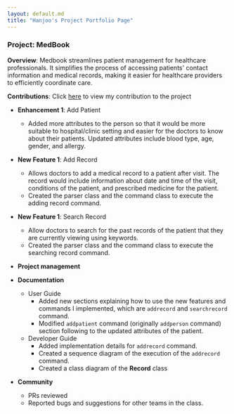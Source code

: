 ```yaml
---
layout: default.md
title: "Hanjoo's Project Portfolio Page"
---
```


### Project: MedBook

**Overview**: Medbook streamlines patient management for healthcare professionals. It simplifies the process of accessing patients' contact information and medical records, making it easier for healthcare providers to efficiently coordinate care.

**Contributions**: Click [here](https://nus-cs2103-ay2324s1.github.io/tp-dashboard/?search=hjoneweek&breakdown=false&sort=groupTitle%20dsc&sortWithin=title&since=2023-09-22&timeframe=commit&mergegroup=&groupSelect=groupByRepos) to view my contribution to the project

* **Enhancement 1**: Add Patient

  - Added more attributes to the person so that it would be more suitable to hospital/clinic setting and easier for the doctors to know about their patients. Updated attributes include blood type, age, gender, and allergy.

* **New Feature 1**: Add Record
  - Allows doctors to add a medical record to a patient after visit. The record would include information about date and time of the visit, conditions of the patient, and prescribed medicine for the patient.
  - Created the parser class and the command class to execute the adding record command.

* **New Feature 1**: Search Record
  - Allow doctors to search for the past records of the patient that they are currently viewing using keywords.
  - Created the parser class and the command class to execute the searching record command.

* **Project management**

* **Documentation**
  - User Guide 
    - Added new sections explaining how to use the new features and commands I implemented, which are `addrecord` and `searchrecord` command. 
    - Modified `addpatient` command (originally `addperson` command)  section following to the updated attributes of the patient.
  - Developer Guide
    - Added implementation details for `addrecord` command.
    - Created a sequence diagram of the execution of the `addrecord` command.
    - Created a class diagram of the **Record** class

* **Community**
  - PRs reviewed
  - Reported bugs and suggestions for other teams in the class.

